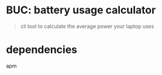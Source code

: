 # BUC: battery usage calculator
> cli tool to calculate the average power your laptop uses

# dependencies
apm

